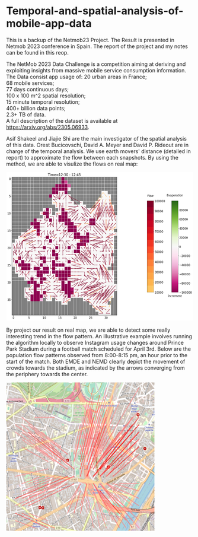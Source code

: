 # Temporal-and-spatial-analysis-of-mobile-app-data
This is a backup of the Netmob23 Project.
The Result is presented in Netmob 2023 conference in Spain. The report of the project and my notes can be found in this reop.

The NetMob 2023 Data Challenge is a competition aiming at deriving and exploiting insights from massive mobile service consumption information.
The Data consist app usage of:
20 urban areas in France;\
68 mobile services;\
77 days continuous days;\
100 x 100 m^2 spatial resolution;\
15 minute temporal resolution;\
400+ billion data points;\
2.3+ TB of data.\
A full description of the dataset is available at https://arxiv.org/abs/2305.06933.

Asif Shakeel and Jiajie Shi are the main investigator of the spatial analysis of this data. Orest Bucicovschi, David A. Meyer and David P. Rideout are in charge of the temporal analysis. We use earth movers' distance (detailed in report) to approximate the flow between each snapshots.
By using the method, we are able to visulize the flows on real map:

<img src="https://github.com/sjjgh/Netmob23/blob/main/evp_0.png" width="600" height="400">

By project our result on real map, we are able to detect some really interesting trend in the flow pattern. An illustrative example involves running the algorithm locally to observe Instagram usage changes around Prince Park Stadium during a football match scheduled for April 3rd. Below are the population flow patterns observed from 8:00-8:15 pm, an hour prior to the start of the match. Both EMDE and NEMD clearly depict the movement of crowds towards the stadium, as indicated by the arrows converging from the periphery towards the center.

<img src="https://github.com/sjjgh/Netmob23/blob/main/Flow_p1.png" width="400" height="400">




